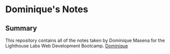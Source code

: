 # Dominique's Notes

## Summary 

This repository contains all of the notes taken by Dominique Masena for the Lighthouse Labs Web Development Bootcamp. 
[Dominique](https://github.com/dominiquemasena)